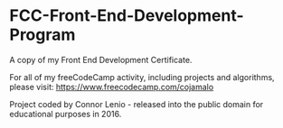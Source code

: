 # FCC-Front-End-Development-Program
A copy of my Front End Development Certificate.

For all of my freeCodeCamp activity, including projects and algorithms, please visit: https://www.freecodecamp.com/cojamalo

Project coded by Connor Lenio - released into the public domain for educational purposes in 2016. 
